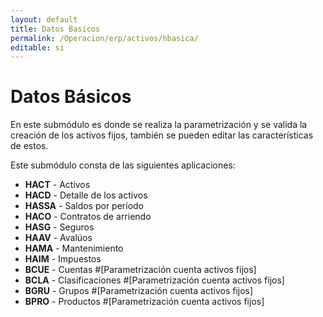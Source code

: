 ```yaml
---
layout: default
title: Datos Basicos
permalink: /Operacion/erp/activos/hbasica/
editable: si
---
```


# Datos Básicos

En este submódulo es donde se realiza la parametrización y se valida la creación de los activos fijos, también se pueden editar las características de estos.

Este submódulo consta de las siguientes aplicaciones:  

* **HACT** - Activos  
* **HACD** - Detalle de los activos  
* **HASSA** - Saldos por período  
* **HACO** - Contratos de arriendo  
* **HASG** - Seguros  
* **HAAV** - Avalúos  
* **HAMA** - Mantenimiento  
* **HAIM** - Impuestos  
* **BCUE**  - Cuentas #[Parametrización cuenta activos fijos]
* **BCLA**  - Clasificaciones #[Parametrización cuenta activos fijos]
* **BGRU**  - Grupos  #[Parametrización cuenta activos fijos]
* **BPRO**  - Productos  #[Parametrización cuenta activos fijos]


